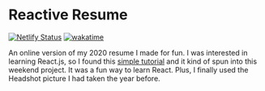 # Reactive Resume
[![Netlify Status](https://api.netlify.com/api/v1/badges/8cd80f89-27d8-42c7-b34e-feb7584dbe4c/deploy-status)](https://app.netlify.com/sites/utsavshrestha/deploys) [![wakatime](https://wakatime.com/badge/github/utsavneutron/Reactive-Resume.svg)](https://wakatime.com/badge/github/utsavneutron/Reactive-Resume)

An online version of my 2020 resume I made for fun. I was interested in learning React.js, so I found this <a class="underline-link" href="https://medium.com/learning-new-stuff/building-your-first-react-js-app-d53b0c98dc#.1439cdewq">simple tutorial</a> and it kind of spun into this weekend project. It was a fun way to learn React. Plus, I finally used the Headshot picture I had taken the year before.
